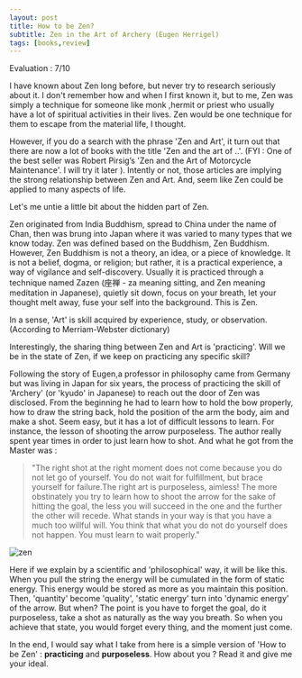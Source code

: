 ```yaml
---
layout: post
title: How to be Zen?
subtitle: Zen in the Art of Archery (Eugen Herrigel)
tags: [books,review]
---
```

Evaluation : 7/10

I have known about Zen long before, but never try to research seriously about it. I don't remember how and when I first known it, but to me, Zen was simply a technique for someone like monk ,hermit or priest who usually have a lot of spiritual activities in their lives. Zen would be one technique for them to escape from the material life, I thought.

However, if you do a search with the phrase 'Zen and Art', it turn out that there are now a lot of books with the title 'Zen and the art of ..'. (FYI : One of the best seller was Robert Pirsig’s 'Zen and the Art of Motorcycle Maintenance'. I will try it later ). Intently or not, those articles are implying the strong relationship between Zen and Art. And, seem like Zen could be applied to many aspects of life.

Let's me untie a little bit about the hidden part of Zen.

Zen originated from India Buddhism, spread to China under the name of Chan, then was brung into Japan where it was varied to many types that we know today. Zen was defined based on the Buddhism, Zen Buddhism. However, Zen Buddhism is not a theory, an idea, or a piece of knowledge. It is not a belief, dogma, or religion; but rather, it is a practical experience, a way of vigilance and self-discovery. Usually it is practiced through a technique named Zazen (座禅 - za meaning sitting, and Zen meaning meditation in Japanese), quietly sit down, focus on your breath, let your thought melt away, fuse your self into the background. This is Zen.

In a sense, 'Art' is skill acquired by experience, study, or observation. (According to Merriam-Webster dictionary)

Interestingly, the sharing thing between Zen and Art is 'practicing'. Will we be in the state of Zen, if we keep on practicing any specific skill?

Following the story of Eugen,a professor in philosophy came from Germany but was living in Japan for six years, the process of practicing the skill of 'Archery' (or 'kyudo' in Japanese) to reach out the door of Zen was disclosed. From the beginning he had to learn how to hold the bow properly, how to draw the string back, hold the position of the arm the body, aim and make a shot. Seem easy, but it has a lot of difficult lessons to learn. For instance, the lesson of shooting the arrow purposeless. The author really spent year times in order to just learn how to shot. And what he got from the Master was :
>"The right shot at the right moment does not come because you do not let go of yourself. You do not wait for fulfillment, but brace yourself for failure.The right art is purposeless, aimless! The more obstinately you try to learn how to shoot the arrow for the sake of hitting the goal, the less you will succeed in the one and the further the other will recede. What stands in your way is that you have a much too willful will. You think that what you do not do yourself does not happen. You must learn to wait properly."

![zen](/img/zen1.png)

Here if we explain by a scientific and 'philosophical' way, it will be like this. When you pull the string the energy will be cumulated in the form of static energy. This energy would be stored as more as you maintain this position. Then, 'quantity' become 'quality', 'static energy' turn into 'dynamic energy' of the arrow. But when? The point is you have to forget the goal, do it purposeless, take a shot as naturally as the way you breath. So when you achieve that state, you would forget every thing, and the moment just come.

In the end, I would say what I take from here is a simple version of 'How to be Zen' : **practicing** and **purposeless**. How about you ? Read it and give me your ideal.
